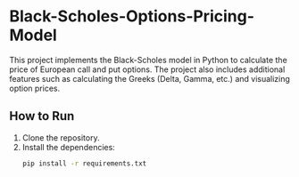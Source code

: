 # Black-Scholes-Options-Pricing-Model

This project implements the Black-Scholes model in Python to calculate the price of European call and put options. The project also includes additional features such as calculating the Greeks (Delta, Gamma, etc.) and visualizing option prices.

## How to Run

1. Clone the repository.
2. Install the dependencies:
   ```bash
   pip install -r requirements.txt

